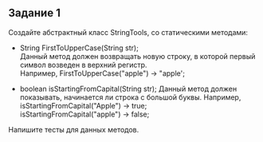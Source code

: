 ## Задание 1 

Создайте абстрактный класс StringTools, со статическими методами:
- String FirstToUpperCase(String str);   
Данный метод должен возвращать новую строку, в которой первый символ возведен в верхний регистр.   
Например, FirstToUpperCase("apple") -> "apple';  


- boolean isStartingFromCapital(String str); 
Данный метод должен показывать, начинается ли строка с большой буквы. 
Например, isStartingFromCapital("Apple") -> true;  
isStartingFromCapital("apple") -> false;

Напишите тесты для данных методов. 

